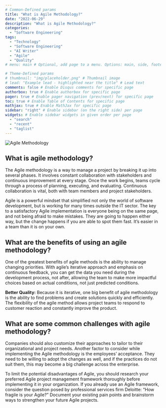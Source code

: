 ```yaml
---
# Common-Defined params
title: "What is Agile Methodology?"
date: "2022-06-29"
description: "What is Agile Methodology?"
categories:
  - "Software Engineering"
tags:
  - "Technology"
  - "Software Engineering"
  - "AI Writer"
  - "Agile"
  - "Quality"
# menu: main # Optional, add page to a menu. Options: main, side, footer

# Theme-Defined params
# thumbnail: "img/placeholder.png" # Thumbnail image
# lead: "Example lead - highlighted near the title" # Lead text
comments: false # Enable Disqus comments for specific page
authorbox: true # Enable authorbox for specific page
pager: true # Enable pager navigation (prev/next) for specific page
toc: true # Enable Table of Contents for specific page
mathjax: true # Enable MathJax for specific page
sidebar: "right" # Enable sidebar (on the right side) per page
widgets: # Enable sidebar widgets in given order per page
  - "search"
  - "recent"
  - "taglist"
---
```


![Agile Methodology](/img/agile_methodology.jpg "Agile Methodology")

## What is agile methodology?

The Agile methodology is a way to manage a project by breaking it up into several phases. It involves constant collaboration with stakeholders and continuous improvement at every stage. Once the work begins, teams cycle through a process of planning, executing, and evaluating. Continuous collaboration is vital, both with team members and project stakeholders.

Agile is a powerful mindset that simplified not only the world of software development, but is working for many times outside the IT sector. The key to a satisfactory Agile implementation is everyone being on the same page, and not being afraid to make mistakes. They are going to happen either way, but the change happens if you are able to spot them fast. It’s easier in a team than it is on your own.

## What are the benefits of using an agile methodology?

One of the greatest benefits of agile methods is the ability to manage changing priorities. With agile’s iterative approach and emphasis on continuous feedback, you can get the data you need during the development process, not after, allowing the team to make more impactful choices based on actual conditions, not just predicted conditions.

**Better Quality:** Because it is iterative, one big benefit of agile methodology is the ability to find problems and create solutions quickly and efficiently. The flexibility of the agile method allows project teams to respond to customer reaction and constantly improve the product.

## What are some common challenges with agile methodology?

Companies should also customize their approaches to tailor to their organizational and project needs. Another factor to consider while implementing the Agile methodology is the employees’ acceptance. They need to be willing to adopt the changes as well, and if the practices do not suit them, this may become a big challenge across the enterprise.

To limit the potential disadvantages of Agile, you should research your preferred Agile project management framework thoroughly before implementing it in your organization. If you already use an Agile framework, consider the question posed by professional services firm Deloitte: “How fragile is your Agile?” Document your existing pain points and brainstorm ways to strengthen your future Agile projects.

